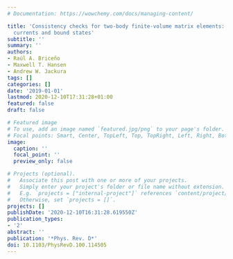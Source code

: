 ```yaml
---
# Documentation: https://wowchemy.com/docs/managing-content/

title: 'Consistency checks for two-body finite-volume matrix elements: I. Conserved
  currents and bound states'
subtitle: ''
summary: ''
authors:
- Raúl A. Briceño
- Maxwell T. Hansen
- Andrew W. Jackura
tags: []
categories: []
date: '2019-01-01'
lastmod: 2020-12-10T17:31:28+01:00
featured: false
draft: false

# Featured image
# To use, add an image named `featured.jpg/png` to your page's folder.
# Focal points: Smart, Center, TopLeft, Top, TopRight, Left, Right, BottomLeft, Bottom, BottomRight.
image:
  caption: ''
  focal_point: ''
  preview_only: false

# Projects (optional).
#   Associate this post with one or more of your projects.
#   Simply enter your project's folder or file name without extension.
#   E.g. `projects = ["internal-project"]` references `content/project/deep-learning/index.md`.
#   Otherwise, set `projects = []`.
projects: []
publishDate: '2020-12-10T16:31:28.619550Z'
publication_types:
- '2'
abstract: ''
publication: '*Phys. Rev. D*'
doi: 10.1103/PhysRevD.100.114505
---
```

